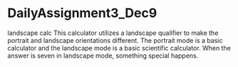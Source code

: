 # DailyAssignment3_Dec9
landscape calc
This calculator utilizes a landscape qualifier to make the portrait and landscape orientations different.
The portrait mode is a basic calculator and the landscape mode is a basic scientific calculator.
When the answer is seven in landscape mode, something special happens.

